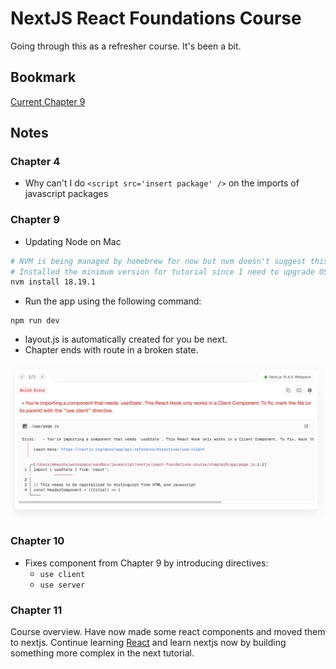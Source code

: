 # NextJS React Foundations Course

Going through this as a refresher course. It's been a bit.

## Bookmark

[Current Chapter 9](https://nextjs.org/learn/react-foundations/installation)

## Notes

### Chapter 4

* Why can't I do `<script src='insert package' />` on the imports of javascript packages

### Chapter 9

* Updating Node on Mac

```bash
# NVM is being managed by homebrew for now but nvm doesn't suggest this.
# Installed the minimum version for tutorial since I need to upgrade OS to get latest version
nvm install 18.19.1
```
* Run the app using the following command:
```
npm run dev
```
* layout.js is automatically created for you be next.
* Chapter ends with route in a broken state.

![error](chapter9/static/error.png)

### Chapter 10

* Fixes component from Chapter 9 by introducing directives:
  * `use client`
  * `use server`

### Chapter 11

Course overview. Have now made some react components and moved them to 
nextjs. Continue learning [React](https://react.dev/) and learn nextjs
now by building something more complex in the next tutorial.